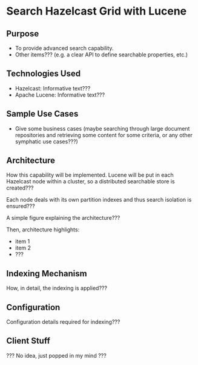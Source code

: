 
# Search Hazelcast Grid with Lucene


## Purpose
- To provide advanced search capability.
- Other items??? (e.g. a clear API to define searchable properties, etc.)

## Technologies Used
- Hazelcast: Informative text???
- Apache Lucene:  Informative text???

## Sample Use Cases
- Give some business cases (maybe searching through large document repositories and retrieving some content for some criteria, or any other symphatic use cases???)

## Architecture
How this capability will be implemented. Lucene will be put in each Hazelcast node within a cluster, so a distributed searchable store is created???

Each node deals with its own partition indexes and thus search isolation is ensured???

A simple figure explaining the architecture???

Then, architecture highlights:
- item 1
- item 2
- ???

## Indexing Mechanism
How, in detail, the indexing is applied???


## Configuration
Configuration details required for indexing???

## Client Stuff
??? No idea, just popped in my mind ???


